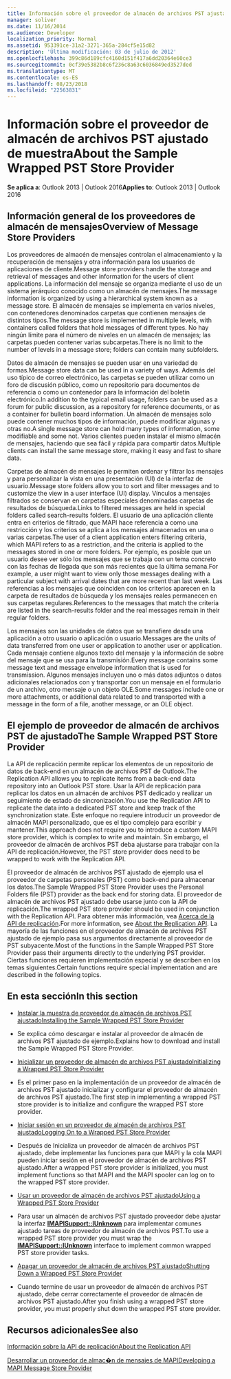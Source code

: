 ```yaml
---
title: Información sobre el proveedor de almacén de archivos PST ajustado de muestra
manager: soliver
ms.date: 11/16/2014
ms.audience: Developer
localization_priority: Normal
ms.assetid: 953391ce-31a2-3271-365a-284cf5e15d82
description: 'Última modificación: 03 de julio de 2012'
ms.openlocfilehash: 399c86d189cfc4160d151f417a6dd20364e60ce3
ms.sourcegitcommit: 0cf39e5382b8c6f236c8a63c6036849ed3527ded
ms.translationtype: MT
ms.contentlocale: es-ES
ms.lasthandoff: 08/23/2018
ms.locfileid: "22563831"
---
```

# <a name="about-the-sample-wrapped-pst-store-provider"></a><span data-ttu-id="fab23-103">Información sobre el proveedor de almacén de archivos PST ajustado de muestra</span><span class="sxs-lookup"><span data-stu-id="fab23-103">About the Sample Wrapped PST Store Provider</span></span>

 
  
<span data-ttu-id="fab23-104">**Se aplica a**: Outlook 2013 | Outlook 2016</span><span class="sxs-lookup"><span data-stu-id="fab23-104">**Applies to**: Outlook 2013 | Outlook 2016</span></span> 
  
## <a name="overview-of-message-store-providers"></a><span data-ttu-id="fab23-105">Información general de los proveedores de almacén de mensajes</span><span class="sxs-lookup"><span data-stu-id="fab23-105">Overview of Message Store Providers</span></span>

<span data-ttu-id="fab23-106">Los proveedores de almacén de mensajes controlan el almacenamiento y la recuperación de mensajes y otra información para los usuarios de aplicaciones de cliente.</span><span class="sxs-lookup"><span data-stu-id="fab23-106">Message store providers handle the storage and retrieval of messages and other information for the users of client applications.</span></span> <span data-ttu-id="fab23-107">La información del mensaje se organiza mediante el uso de un sistema jerárquico conocido como un almacén de mensajes.</span><span class="sxs-lookup"><span data-stu-id="fab23-107">The message information is organized by using a hierarchical system known as a message store.</span></span> <span data-ttu-id="fab23-108">El almacén de mensajes se implementa en varios niveles, con contenedores denominados carpetas que contienen mensajes de distintos tipos.</span><span class="sxs-lookup"><span data-stu-id="fab23-108">The message store is implemented in multiple levels, with containers called folders that hold messages of different types.</span></span> <span data-ttu-id="fab23-109">No hay ningún límite para el número de niveles en un almacén de mensajes; las carpetas pueden contener varias subcarpetas.</span><span class="sxs-lookup"><span data-stu-id="fab23-109">There is no limit to the number of levels in a message store; folders can contain many subfolders.</span></span>
  
<span data-ttu-id="fab23-110">Datos de almacén de mensajes se pueden usar en una variedad de formas.</span><span class="sxs-lookup"><span data-stu-id="fab23-110">Message store data can be used in a variety of ways.</span></span> <span data-ttu-id="fab23-111">Además del uso típico de correo electrónico, las carpetas se pueden utilizar como un foro de discusión público, como un repositorio para documentos de referencia o como un contenedor para la información del boletín electrónico.</span><span class="sxs-lookup"><span data-stu-id="fab23-111">In addition to the typical email usage, folders can be used as a forum for public discussion, as a repository for reference documents, or as a container for bulletin board information.</span></span> <span data-ttu-id="fab23-112">Un almacén de mensajes solo puede contener muchos tipos de información, puede modificar algunas y otras no.</span><span class="sxs-lookup"><span data-stu-id="fab23-112">A single message store can hold many types of information, some modifiable and some not.</span></span> <span data-ttu-id="fab23-113">Varios clientes pueden instalar el mismo almacén de mensajes, haciendo que sea fácil y rápida para compartir datos.</span><span class="sxs-lookup"><span data-stu-id="fab23-113">Multiple clients can install the same message store, making it easy and fast to share data.</span></span>
  
<span data-ttu-id="fab23-114">Carpetas de almacén de mensajes le permiten ordenar y filtrar los mensajes y para personalizar la vista en una presentación (UI) de la interfaz de usuario.</span><span class="sxs-lookup"><span data-stu-id="fab23-114">Message store folders allow you to sort and filter messages and to customize the view in a user interface (UI) display.</span></span> <span data-ttu-id="fab23-115">Vínculos a mensajes filtrados se conservan en carpetas especiales denominadas carpetas de resultados de búsqueda.</span><span class="sxs-lookup"><span data-stu-id="fab23-115">Links to filtered messages are held in special folders called search-results folders.</span></span> <span data-ttu-id="fab23-116">El usuario de una aplicación cliente entra en criterios de filtrado, que MAPI hace referencia a como una restricción y los criterios se aplica a los mensajes almacenados en una o varias carpetas.</span><span class="sxs-lookup"><span data-stu-id="fab23-116">The user of a client application enters filtering criteria, which MAPI refers to as a restriction, and the criteria is applied to the messages stored in one or more folders.</span></span> <span data-ttu-id="fab23-117">Por ejemplo, es posible que un usuario desee ver sólo los mensajes que se trabaja con un tema concreto con las fechas de llegada que son más recientes que la última semana.</span><span class="sxs-lookup"><span data-stu-id="fab23-117">For example, a user might want to view only those messages dealing with a particular subject with arrival dates that are more recent than last week.</span></span> <span data-ttu-id="fab23-118">Las referencias a los mensajes que coinciden con los criterios aparecen en la carpeta de resultados de búsqueda y los mensajes reales permanecen en sus carpetas regulares.</span><span class="sxs-lookup"><span data-stu-id="fab23-118">References to the messages that match the criteria are listed in the search-results folder and the real messages remain in their regular folders.</span></span>
  
<span data-ttu-id="fab23-119">Los mensajes son las unidades de datos que se transfiere desde una aplicación a otro usuario o aplicación o usuario.</span><span class="sxs-lookup"><span data-stu-id="fab23-119">Messages are the units of data transferred from one user or application to another user or application.</span></span> <span data-ttu-id="fab23-120">Cada mensaje contiene algunos texto del mensaje y la información de sobre del mensaje que se usa para la transmisión.</span><span class="sxs-lookup"><span data-stu-id="fab23-120">Every message contains some message text and message envelope information that is used for transmission.</span></span> <span data-ttu-id="fab23-121">Algunos mensajes incluyen uno o más datos adjuntos o datos adicionales relacionados con y transportar con un mensaje en el formulario de un archivo, otro mensaje o un objeto OLE.</span><span class="sxs-lookup"><span data-stu-id="fab23-121">Some messages include one or more attachments, or additional data related to and transported with a message in the form of a file, another message, or an OLE object.</span></span>
  
## <a name="the-sample-wrapped-pst-store-provider"></a><span data-ttu-id="fab23-122">El ejemplo de proveedor de almacén de archivos PST de ajustado</span><span class="sxs-lookup"><span data-stu-id="fab23-122">The Sample Wrapped PST Store Provider</span></span>

<span data-ttu-id="fab23-123">La API de replicación permite replicar los elementos de un repositorio de datos de back-end en un almacén de archivos PST de Outlook.</span><span class="sxs-lookup"><span data-stu-id="fab23-123">The Replication API allows you to replicate items from a back-end data repository into an Outlook PST store.</span></span> <span data-ttu-id="fab23-124">Usar la API de replicación para replicar los datos en un almacén de archivos PST dedicado y realizar un seguimiento de estado de sincronización.</span><span class="sxs-lookup"><span data-stu-id="fab23-124">You use the Replication API to replicate the data into a dedicated PST store and keep track of the synchronization state.</span></span> <span data-ttu-id="fab23-125">Este enfoque no requiere introducir un proveedor de almacén MAPI personalizado, que es el tipo complejo para escribir y mantener.</span><span class="sxs-lookup"><span data-stu-id="fab23-125">This approach does not require you to introduce a custom MAPI store provider, which is complex to write and maintain.</span></span> <span data-ttu-id="fab23-126">Sin embargo, el proveedor de almacén de archivos PST deba ajustarse para trabajar con la API de replicación.</span><span class="sxs-lookup"><span data-stu-id="fab23-126">However, the PST store provider does need to be wrapped to work with the Replication API.</span></span>
  
<span data-ttu-id="fab23-127">El proveedor de almacén de archivos PST ajustado de ejemplo usa el proveedor de carpetas personales (PST) como back-end para almacenar los datos.</span><span class="sxs-lookup"><span data-stu-id="fab23-127">The Sample Wrapped PST Store Provider uses the Personal Folders file (PST) provider as the back end for storing data.</span></span> <span data-ttu-id="fab23-128">El proveedor de almacén de archivos PST ajustado debe usarse junto con la API de replicación.</span><span class="sxs-lookup"><span data-stu-id="fab23-128">The wrapped PST store provider should be used in conjunction with the Replication API.</span></span> <span data-ttu-id="fab23-129">Para obtener más información, vea [Acerca de la API de replicación](about-the-replication-api.md).</span><span class="sxs-lookup"><span data-stu-id="fab23-129">For more information, see [About the Replication API](about-the-replication-api.md).</span></span> <span data-ttu-id="fab23-130">La mayoría de las funciones en el proveedor de almacén de archivos PST ajustado de ejemplo pasa sus argumentos directamente al proveedor de PST subyacente.</span><span class="sxs-lookup"><span data-stu-id="fab23-130">Most of the functions in the Sample Wrapped PST Store Provider pass their arguments directly to the underlying PST provider.</span></span> <span data-ttu-id="fab23-131">Ciertas funciones requieren implementación especial y se describen en los temas siguientes.</span><span class="sxs-lookup"><span data-stu-id="fab23-131">Certain functions require special implementation and are described in the following topics.</span></span>
  
## <a name="in-this-section"></a><span data-ttu-id="fab23-132">En esta sección</span><span class="sxs-lookup"><span data-stu-id="fab23-132">In this section</span></span>

- [<span data-ttu-id="fab23-133">Instalar la muestra de proveedor de almacén de archivos PST ajustado</span><span class="sxs-lookup"><span data-stu-id="fab23-133">Installing the Sample Wrapped PST Store Provider</span></span>](installing-the-sample-wrapped-pst-store-provider.md)
    
- <span data-ttu-id="fab23-134">Se explica cómo descargar e instalar al proveedor de almacén de archivos PST ajustado de ejemplo.</span><span class="sxs-lookup"><span data-stu-id="fab23-134">Explains how to download and install the Sample Wrapped PST Store Provider.</span></span>
    
- [<span data-ttu-id="fab23-135">Inicializar un proveedor de almacén de archivos PST ajustado</span><span class="sxs-lookup"><span data-stu-id="fab23-135">Initializing a Wrapped PST Store Provider</span></span>](initializing-a-wrapped-pst-store-provider.md)
    
- <span data-ttu-id="fab23-136">Es el primer paso en la implementación de un proveedor de almacén de archivos PST ajustado inicializar y configurar el proveedor de almacén de archivos PST ajustado.</span><span class="sxs-lookup"><span data-stu-id="fab23-136">The first step in implementing a wrapped PST store provider is to initialize and configure the wrapped PST store provider.</span></span>
    
- [<span data-ttu-id="fab23-137">Iniciar sesión en un proveedor de almacén de archivos PST ajustado</span><span class="sxs-lookup"><span data-stu-id="fab23-137">Logging On to a Wrapped PST Store Provider</span></span>](logging-on-to-a-wrapped-pst-store-provider.md)
    
- <span data-ttu-id="fab23-138">Después de Inicializa un proveedor de almacén de archivos PST ajustado, debe implementar las funciones para que MAPI y la cola MAPI pueden iniciar sesión en el proveedor de almacén de archivos PST ajustado.</span><span class="sxs-lookup"><span data-stu-id="fab23-138">After a wrapped PST store provider is initialized, you must implement functions so that MAPI and the MAPI spooler can log on to the wrapped PST store provider.</span></span>
    
- [<span data-ttu-id="fab23-139">Usar un proveedor de almacén de archivos PST ajustado</span><span class="sxs-lookup"><span data-stu-id="fab23-139">Using a Wrapped PST Store Provider</span></span>](using-a-wrapped-pst-store-provider.md)
    
- <span data-ttu-id="fab23-140">Para usar un almacén de archivos PST ajustado proveedor debe ajustar la interfaz **[IMAPISupport::IUnknown](imapisupportiunknown.md)** para implementar comunes ajustado tareas de proveedor de almacén de archivos PST.</span><span class="sxs-lookup"><span data-stu-id="fab23-140">To use a wrapped PST store provider you must wrap the **[IMAPISupport::IUnknown](imapisupportiunknown.md)** interface to implement common wrapped PST store provider tasks.</span></span> 
    
- [<span data-ttu-id="fab23-141">Apagar un proveedor de almacén de archivos PST ajustado</span><span class="sxs-lookup"><span data-stu-id="fab23-141">Shutting Down a Wrapped PST Store Provider</span></span>](shutting-down-a-wrapped-pst-store-provider.md)
    
- <span data-ttu-id="fab23-142">Cuando termine de usar un proveedor de almacén de archivos PST ajustado, debe cerrar correctamente el proveedor de almacén de archivos PST ajustado.</span><span class="sxs-lookup"><span data-stu-id="fab23-142">After you finish using a wrapped PST store provider, you must properly shut down the wrapped PST store provider.</span></span>
    
## <a name="see-also"></a><span data-ttu-id="fab23-143">Recursos adicionales</span><span class="sxs-lookup"><span data-stu-id="fab23-143">See also</span></span>



[<span data-ttu-id="fab23-144">Información sobre la API de replicación</span><span class="sxs-lookup"><span data-stu-id="fab23-144">About the Replication API</span></span>](about-the-replication-api.md)
  
[<span data-ttu-id="fab23-145">Desarrollar un proveedor de almac�n de mensajes de MAPI</span><span class="sxs-lookup"><span data-stu-id="fab23-145">Developing a MAPI Message Store Provider</span></span>](developing-a-mapi-message-store-provider.md)

